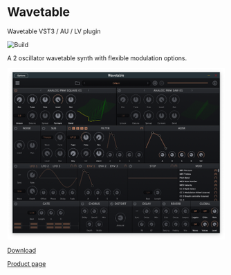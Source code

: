 # Wavetable
Wavetable VST3 / AU / LV plugin

![Build](https://github.com/FigBug/Wavetable/workflows/Build/badge.svg)

A 2 oscillator wavetable synth with flexible modulation options.

![Screenshot 1](Screenshots/Screenshot1.png)

[Download](https://github.com/FigBug/Wavetable/releases)

[Product page](https://socalabs.com/synths/Wavetable/)



